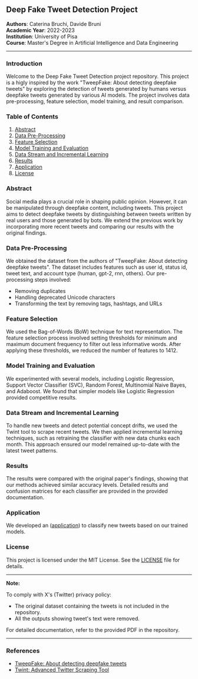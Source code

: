 ## Deep Fake Tweet Detection Project



**Authors**: Caterina Bruchi, Davide Bruni  
**Academic Year**: 2022-2023  
**Institution**: University of Pisa  
**Course**: Master's Degree in Artificial Intelligence and Data Engineering

---

### Introduction
Welcome to the Deep Fake Tweet Detection project repository. This project is a higly inspired by the work "TweepFake: About detecting deepfake tweets" by exploring the detection of tweets generated by humans versus deepfake tweets generated by various AI models. The project involves data pre-processing, feature selection, model training, and result comparison.

### Table of Contents
1. [Abstract](#abstract)
2. [Data Pre-Processing](#data-pre-processing)
3. [Feature Selection](#feature-selection)
4. [Model Training and Evaluation](#model-training-and-evaluation)
5. [Data Stream and Incremental Learning](#data-stream-and-incremental-learning)
6. [Results](#results)
7. [Application](#application)
8. [License](#license)

### Abstract
Social media plays a crucial role in shaping public opinion. However, it can be manipulated through deepfake content, including tweets. This project aims to detect deepfake tweets by distinguishing between tweets written by real users and those generated by bots. We extend the previous work by incorporating more recent tweets and comparing our results with the original findings.

### Data Pre-Processing
We obtained the dataset from the authors of "TweepFake: About detecting deepfake tweets". The dataset includes features such as user id, status id, tweet text, and account type (human, gpt-2, rnn, others). Our pre-processing steps involved:
- Removing duplicates
- Handling deprecated Unicode characters
- Transforming the text by removing tags, hashtags, and URLs

### Feature Selection
We used the Bag-of-Words (BoW) technique for text representation. The feature selection process involved setting thresholds for minimum and maximum document frequency to filter out less informative words. After applying these thresholds, we reduced the number of features to 1412.

### Model Training and Evaluation
We experimented with several models, including Logistic Regression, Support Vector Classifier (SVC), Random Forest, Multinomial Naive Bayes, and Adaboost. We found that simpler models like Logistic Regression provided competitive results.

### Data Stream and Incremental Learning
To handle new tweets and detect potential concept drifts, we used the Twint tool to scrape recent tweets. We then applied incremental learning techniques, such as retraining the classifier with new data chunks each month. This approach ensured our model remained up-to-date with the latest tweet patterns.

### Results
The results were compared with the original paper's findings, showing that our methods achieved similar accuracy levels. Detailed results and confusion matrices for each classifier are provided in the provided documentation.

### Application
We developed an ([application](./app.py)) to classify new tweets based on our trained models.

### License
This project is licensed under the MIT License. See the [LICENSE](LICENSE) file for details.

---

**Note:**

To comply with X's (Twitter) privacy policy:

- The original dataset containing the tweets is not included in the repository.
- All the outputs showing tweet's text were removed.


For detailed documentation, refer to the provided PDF in the repository.

---

### References
- [TweepFake: About detecting deepfake tweets](https://github.com/tizfa/tweepfake_deepfake_text_detection)
- [Twint: Advanced Twitter Scraping Tool](https://github.com/twintproject/twint)
